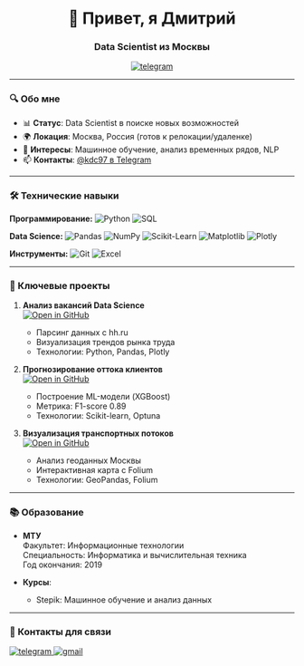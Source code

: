 <h1 align="center">👋 Привет, я Дмитрий</h1>
<h3 align="center">Data Scientist из Москвы</h3>

<p align="center">
  <a href="https://t.me/kdc97" target="_blank">
    <img src="https://img.shields.io/badge/Telegram-2CA5E0?style=for-the-badge&logo=telegram&logoColor=white" alt="telegram"/>
  </a>
</p>

---

### 🔍 Обо мне
- 📊 **Статус**: Data Scientist в поиске новых возможностей
- 🌍 **Локация**: Москва, Россия (готов к релокации/удаленке)
- 🎯 **Интересы**: Машинное обучение, анализ временных рядов, NLP
- 📫 **Контакты**: [@kdc97 в Telegram](https://t.me/kdc97)

---

### 🛠️ Технические навыки
**Программирование:**
![Python](https://img.shields.io/badge/Python-3776AB?style=for-the-badge&logo=python&logoColor=white)
![SQL](https://img.shields.io/badge/SQL-4479A1?style=for-the-badge&logo=postgresql&logoColor=white)

**Data Science:**
![Pandas](https://img.shields.io/badge/Pandas-150458?style=for-the-badge&logo=pandas&logoColor=white)
![NumPy](https://img.shields.io/badge/NumPy-013243?style=for-the-badge&logo=numpy&logoColor=white)
![Scikit-Learn](https://img.shields.io/badge/Scikit_Learn-F7931E?style=for-the-badge&logo=scikit-learn&logoColor=white)
![Matplotlib](https://img.shields.io/badge/Matplotlib-11557C?style=for-the-badge)
![Plotly](https://img.shields.io/badge/Plotly-3F4F75?style=for-the-badge&logo=plotly&logoColor=white)

**Инструменты:**
![Git](https://img.shields.io/badge/Git-F05032?style=for-the-badge&logo=git&logoColor=white)
![Excel](https://img.shields.io/badge/Excel-217346?style=for-the-badge&logo=microsoft-excel&logoColor=white)

---

### 🚀 Ключевые проекты
1. **Анализ вакансий Data Science**  
   [![Open in GitHub](https://img.shields.io/badge/Код-GitHub-black?logo=github)](https://github.com/DmitryKim1/hh-ds-analysis)
   - Парсинг данных с hh.ru
   - Визуализация трендов рынка труда
   - Технологии: Python, Pandas, Plotly

2. **Прогнозирование оттока клиентов**  
   [![Open in GitHub](https://img.shields.io/badge/Код-GitHub-black?logo=github)](ссылка_на_репозиторий)  
   - Построение ML-модели (XGBoost)
   - Метрика: F1-score 0.89
   - Технологии: Scikit-learn, Optuna

3. **Визуализация транспортных потоков**  
   [![Open in GitHub](https://img.shields.io/badge/Код-GitHub-black?logo=github)](ссылка_на_репозиторий)  
   - Анализ геоданных Москвы
   - Интерактивная карта с Folium
   - Технологии: GeoPandas, Folium

---

### 📚 Образование
- **МТУ**  
  Факультет: Информационные технологии  
  Специальность: Информатика и вычислительная техника  
  Год окончания: 2019

- **Курсы**:  
  - Stepik: Машинное обучение и анализ данных

---

### 💬 Контакты для связи
<p align="left">
  <a href="https://t.me/kdc97" target="_blank">
    <img src="https://img.shields.io/badge/Telegram-2CA5E0?style=for-the-badge&logo=telegram&logoColor=white" alt="telegram"/>
  </a>
  <a href="mailto:dmitrykim300@gmail.com" target="_blank">
    <img src="https://img.shields.io/badge/Gmail-D14836?style=for-the-badge&logo=gmail&logoColor=white" alt="gmail"/>
  </a>
</p>
